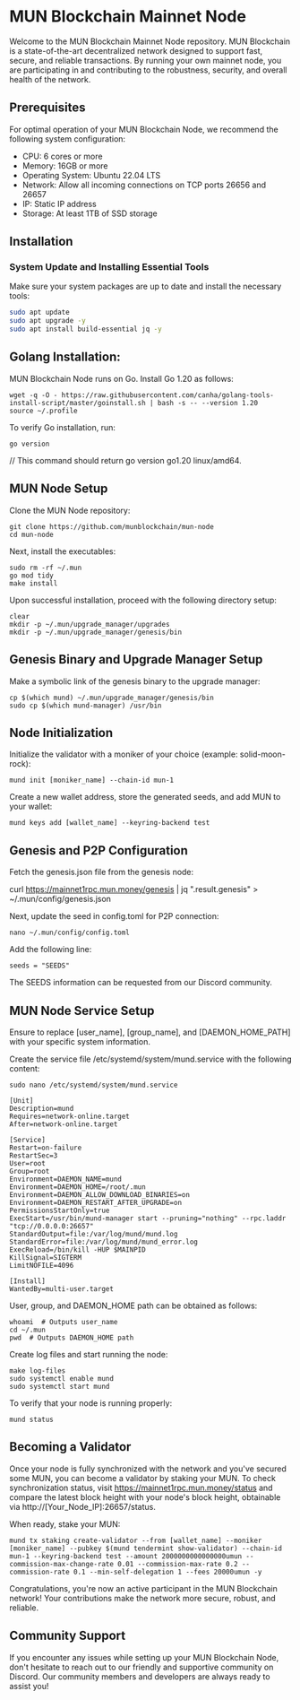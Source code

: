 # MUN Blockchain Mainnet Node

Welcome to the MUN Blockchain Mainnet Node repository. MUN Blockchain is a state-of-the-art decentralized network designed to support fast, secure, and reliable transactions. By running your own mainnet node, you are participating in and contributing to the robustness, security, and overall health of the network.

## Prerequisites

For optimal operation of your MUN Blockchain Node, we recommend the following system configuration:

- CPU: 6 cores or more
- Memory: 16GB or more
- Operating System: Ubuntu 22.04 LTS
- Network: Allow all incoming connections on TCP ports 26656 and 26657
- IP: Static IP address
- Storage: At least 1TB of SSD storage

## Installation

### System Update and Installing Essential Tools

Make sure your system packages are up to date and install the necessary tools:

```bash
sudo apt update
sudo apt upgrade -y
sudo apt install build-essential jq -y
```

## Golang Installation:

MUN Blockchain Node runs on Go. Install Go 1.20 as follows:
```
wget -q -O - https://raw.githubusercontent.com/canha/golang-tools-install-script/master/goinstall.sh | bash -s -- --version 1.20
source ~/.profile
```

To verify Go installation, run:
```
go version
```
// This command should return go version go1.20 linux/amd64.

## MUN Node Setup
Clone the MUN Node repository:

```
git clone https://github.com/munblockchain/mun-node
cd mun-node
```

Next, install the executables:

```
sudo rm -rf ~/.mun
go mod tidy
make install
```
Upon successful installation, proceed with the following directory setup:

```
clear
mkdir -p ~/.mun/upgrade_manager/upgrades
mkdir -p ~/.mun/upgrade_manager/genesis/bin
```

## Genesis Binary and Upgrade Manager Setup
Make a symbolic link of the genesis binary to the upgrade manager:

```
cp $(which mund) ~/.mun/upgrade_manager/genesis/bin
sudo cp $(which mund-manager) /usr/bin
```

## Node Initialization
Initialize the validator with a moniker of your choice (example: solid-moon-rock):

```
mund init [moniker_name] --chain-id mun-1
```

Create a new wallet address, store the generated seeds, and add MUN to your wallet:

```
mund keys add [wallet_name] --keyring-backend test
```

## Genesis and P2P Configuration
Fetch the genesis.json file from the genesis node:

curl https://mainnet1rpc.mun.money/genesis | jq ".result.genesis" > ~/.mun/config/genesis.json

Next, update the seed in config.toml for P2P connection:
```
nano ~/.mun/config/config.toml
```
Add the following line:
```
seeds = "SEEDS"
```
The SEEDS information can be requested from our Discord community.

##  MUN Node Service Setup
Ensure to replace [user_name], [group_name], and [DAEMON_HOME_PATH] with your specific system information.



Create the service file /etc/systemd/system/mund.service with the following content:


```
sudo nano /etc/systemd/system/mund.service
```


```
[Unit]
Description=mund
Requires=network-online.target
After=network-online.target

[Service]
Restart=on-failure
RestartSec=3
User=root
Group=root
Environment=DAEMON_NAME=mund
Environment=DAEMON_HOME=/root/.mun
Environment=DAEMON_ALLOW_DOWNLOAD_BINARIES=on
Environment=DAEMON_RESTART_AFTER_UPGRADE=on
PermissionsStartOnly=true
ExecStart=/usr/bin/mund-manager start --pruning="nothing" --rpc.laddr "tcp://0.0.0.0:26657"
StandardOutput=file:/var/log/mund/mund.log
StandardError=file:/var/log/mund/mund_error.log
ExecReload=/bin/kill -HUP $MAINPID
KillSignal=SIGTERM
LimitNOFILE=4096

[Install]
WantedBy=multi-user.target
```
User, group, and DAEMON_HOME path can be obtained as follows:


```
whoami  # Outputs user_name
cd ~/.mun
pwd  # Outputs DAEMON_HOME path
```

Create log files and start running the node:

```
make log-files
sudo systemctl enable mund
sudo systemctl start mund
```

To verify that your node is running properly:
```
mund status
```

## Becoming a Validator
Once your node is fully synchronized with the network and you've secured some MUN, you can become a validator by staking your MUN. To check synchronization status, visit https://mainnet1rpc.mun.money/status and compare the latest block height with your node's block height, obtainable via http://[Your_Node_IP]:26657/status.

When ready, stake your MUN:
```
mund tx staking create-validator --from [wallet_name] --moniker [moniker_name] --pubkey $(mund tendermint show-validator) --chain-id mun-1 --keyring-backend test --amount 2000000000000000umun --commission-max-change-rate 0.01 --commission-max-rate 0.2 --commission-rate 0.1 --min-self-delegation 1 --fees 20000umun -y
```
Congratulations, you're now an active participant in the MUN Blockchain network! Your contributions make the network more secure, robust, and reliable.

## Community Support

If you encounter any issues while setting up your MUN Blockchain Node, don't hesitate to reach out to our friendly and supportive community on Discord. Our community members and developers are always ready to assist you!
